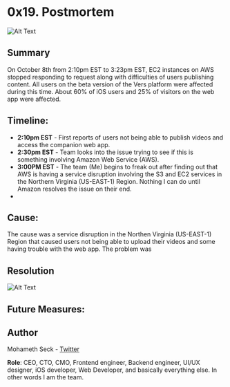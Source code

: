 # 0x19. Postmortem

![Alt Text](https://media.giphy.com/media/nrXif9YExO9EI/giphy.gif)


## Summary
On October 8th from 2:10pm EST to 3:23pm EST, EC2 instances on AWS stopped responding to request along with difficulties of users publishing content. All users on the beta version of the Vers platform were affected during this time. About 60% of iOS users and 25% of visitors on the web app were affected.



## Timeline:
* **2:10pm EST** - First reports of users not being able to publish videos and access the companion web app.
* **2:30pm EST** - Team looks into the issue trying to see if this is something involving Amazon Web Service (AWS).
* **3:00PM EST** - The team (Me) begins to freak out after finding out that AWS is having a service disruption involving the S3 and EC2 services in the Northern Virginia (US-EAST-1) Region. Nothing I can do until Amazon resolves the issue on their end.
*


## Cause:
The cause was a service disruption in the Northen Virginia (US-EAST-1) Region that caused users not being able to upload their videos and some having trouble with the web app.
The problem was


## Resolution

![Alt Text](https://media.giphy.com/media/3ofT5WIy61ORed2bPW/giphy.gif)



## Future Measures:


## Author
Mohameth Seck - [Twitter](https://twitter.com/seck_mohameth)

**Role**: CEO, CTO, CMO, Frontend engineer, Backend engineer, UI/UX designer, iOS developer, Web Developer, and basically everything else. 
In other words I am the team.